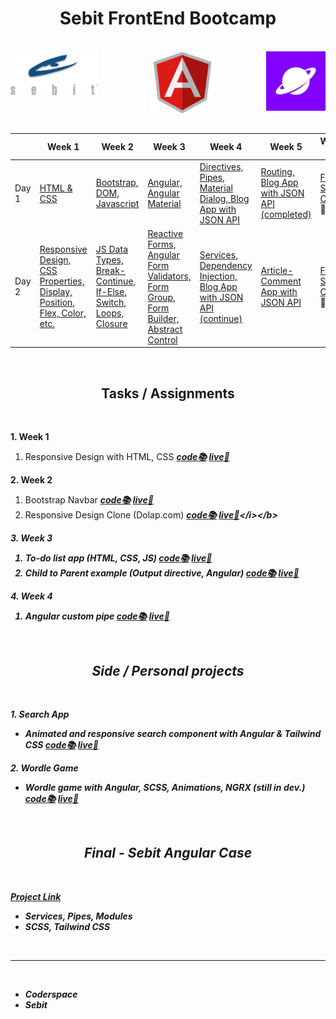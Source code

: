 <h1 align="center"> Sebit FrontEnd Bootcamp </h1>

<br>
<div align="center">
 <img align="left" src="assets/sebitlogo.png" width=140 />
 <img align="center" src="https://raw.githubusercontent.com/devicons/devicon/master/icons/angularjs/angularjs-original.svg" width=100 />
 <img align="right" src="assets/coderspace-logo.jpeg" width=95/>
</div>
<br>


|       | Week 1                                                                                  | Week 2                                                                        | Week 3                                                                                              | Week 4                                                                            | Week 5                                                      | Week 6 |
| ------- | ----------------------------------------------------------------------------------------- | ------------------------------------------------------------------------------- | ----------------------------------------------------------------------------------------------------- | ----------------------------------------------------------------------------------- | ------------------------------------------------------------- | -------- |
| Day 1 | [HTML & CSS](/week1/day1/)                                                              | [Bootstrap, DOM, Javascript](/week2/day1/)                                    | [Angular, Angular Material](/week3/day1/)                                                           | [Directives, Pipes, Material Dialog, Blog App with JSON API](/week4/day1/)        | [Routing, Blog App with JSON API (completed)](/week5/day1/) | [Final Sebit Case](https://github.com/ozgurdevo/sebit-angular-case) 🏁     |
| Day 2 | [Responsive Design, CSS Properties, Display, Position, Flex, Color, etc.](/week1/day2/) | [JS Data Types, Break-Continue, If-Else, Switch, Loops, Closure](/week2/day2) | [Reactive Forms, Angular Form Validators, Form Group, Form Builder, Abstract Control](/week3/day2/) | [Services, Dependency Injection, Blog App with JSON API (continue)](/week4/day1/) | [Article-Comment App with JSON API](/week5/day2/)           |  [Final Sebit Case](https://github.com/ozgurdevo/sebit-angular-case) 🏁    |

<br>
<h2 align="center"><b>Tasks / Assignments</b></h2>
<br>

<div>

**1. Week 1**

1. Responsive Design with HTML, CSS <b><i>[code:books:](https://github.com/ozgurdevo/Sebit-Angular-Bootcamp/tree/main/week1/day2/BurgerProject) [live:rocket:](https://ozgurdevo.github.io/Sebit-Angular-Bootcamp/week1/day2/BurgerProject)</i></b>

**2. Week 2**

1. Bootstrap Navbar <b><i>[code:books:](https://github.com/ozgurdevo/Sebit-Angular-Bootcamp/tree/main/week2/day1/Odev1(Navbar-Bootstrap)) [live:rocket:](https://ozgurdevo.github.io/Sebit-Angular-Bootcamp/week2/day1/Odev1(Navbar-Bootstrap))</i></b>
2. Responsive Design Clone (Dolap.com) <b><i>[code:books:](https://github.com/ozgurdevo/Sebit-Angular-Bootcamp/tree/main/week2/day1/Odev2(Dolap.com-Clone-Bootstrap)) [live:rocket:](https://ozgurdevo.github.io/Sebit-Angular-Bootcamp/week2/day1/Odev2(Dolap.com-Clone-Bootstrap))</i></b>

**3. Week 3**

1. To-do list app (HTML, CSS, JS) <b><i>[code:books:](https://github.com/ozgurdevo/Sebit-Angular-Bootcamp/tree/main/week3/day1/todo-app-js) [live:rocket:](https://ozgurdevo.github.io/Sebit-Angular-Bootcamp/week3/day1/todo-app-js/)</i></b>
2. Child to Parent example (Output directive, Angular) <b><i>[code:books:](https://github.com/ozgurdevo/Sebit-Angular-Bootcamp/tree/main/week3/day1/ChildToParent) [live:rocket:](https://child-to-parent-angular.netlify.app)</i></b>

**4. Week 4**

1. Angular custom pipe <b><i>[code:books:](https://github.com/ozgurdevo/Angular-AsciiArt-Pipe) [live:rocket:](https://angular-asciiart-pipe.netlify.app/)</i></b>

</div>

<br>
<h2 align="center"><b>Side / Personal projects</b></h2>
<br>

<div>

**1. Search App**

- Animated and responsive search component with Angular & Tailwind CSS <b><i>[code:books:](https://github.com/ozgurdevo/Angular-Search-App/) [live:rocket:](https://angular-search-app.netlify.app/)</i></b>

**2. Wordle Game**

- Wordle game with Angular, SCSS, Animations, NGRX (still in dev.) <b><i>[code:books:](https://github.com/ozgurdevo/Angular-Wordle-Game/) [live:rocket:](https://angular-wordle-game.netlify.app/)</i></b>

</div>

<br>
<h2 align="center"><b>Final - Sebit Angular Case</b></h2>
<br>

<div>

**[Project Link](https://github.com/ozgurdevo/sebit-angular-case)**
- <i><b>Services, Pipes, Modules</i></b>
- <i><b>SCSS, Tailwind CSS</i></b>
</div>

<br>
<hr>
<br>

* **Coderspace**
* **Sebit**
